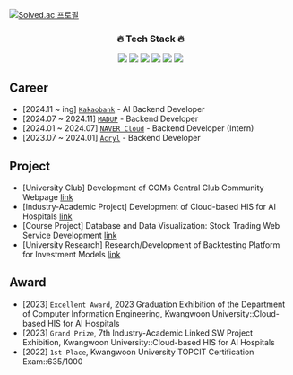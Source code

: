 [![Solved.ac 프로필](http://mazassumnida.wtf/api/mini/generate_badge?boj=leejh9226)](https://solved.ac/leejh9226)
<div align="center">

<h3>🔥 Tech Stack 🔥</h3>
<p><img src="https://img.shields.io/badge/FastAPI-white?style=for-the-badge&logo=fastapi"/> <img src="https://img.shields.io/badge/Django-white?style=for-the-badge&logo=Django&logoColor=092E20"/> <img src="https://img.shields.io/badge/Spring-white?style=for-the-badge&logo=Spring&logoColor=6DB33F"/> <img src="https://img.shields.io/badge/Kubernetes-white?style=for-the-badge&logo=Kubernetes&logoColor=326CE5"/> <img src="https://img.shields.io/badge/Docker-white?style=for-the-badge&logo=Docker&logoColor=2496ED"/> <img src="https://img.shields.io/badge/python-white?style=for-the-badge&logo=python&logoColor=3776AB"/>

</div>

## Career
* [2024.11 ~ ing] [`Kakaobank`](https://www.kakaobank.com/) - AI Backend Developer
* [2024.07 ~ 2024.11] [`MADUP`](https://www.madup.com/) - Backend Developer
* [2024.01 ~ 2024.07] [`NAVER Cloud`](https://www.navercloudcorp.com/) - Backend Developer (Intern)
* [2023.07 ~ 2024.01] [`Acryl`](https://www.acryl.ai/) - Backend Developer

## Project
* [University Club] Development of COMs Central Club Community Webpage [link](https://github.com/orgs/coms-server/dashboard)
* [Industry-Academic Project] Development of Cloud-based HIS for AI Hospitals [link](https://github.com/grayroom/CloudHIS-BackEnd)
* [Course Project] Database and Data Visualization: Stock Trading Web Service Development [link](https://github.com/grayroom/KW_DB_PROJ)
* [University Research] Research/Development of Backtesting Platform for Investment Models [link](https://github.com/DSLab-BackTest)

## Award
* [2023] `Excellent Award`, 2023 Graduation Exhibition of the Department of Computer Information Engineering, Kwangwoon University::Cloud-based HIS for AI Hospitals
* [2023] `Grand Prize`, 7th Industry-Academic Linked SW Project Exhibition, Kwangwoon University::Cloud-based HIS for AI Hospitals
* [2022] `1st Place`, Kwangwoon University TOPCIT Certification Exam::635/1000
